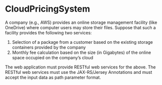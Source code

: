 # CloudPricingSystem

A company (e.g., AWS) provides an online storage management facility (like OneDrive) where
computer users may store their files. Suppose that such a facility provides the following two
services:
1) Selection of a package from a customer based on the existing storage containers provided
by the company
2) Monthly fee calculation based on the size (in Gigabytes) of the online space occupied on
the company’s cloud

The web application must provide RESTful web services for the above. The RESTful web services
must use the JAX-RS/Jersey Annotations and must accept the input data as path parameter format. 
